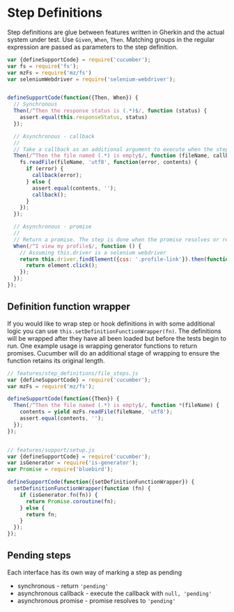 # Step Definitions

Step definitions are glue between features written in Gherkin and the actual system under test.
Use `Given`, `When`, `Then`.
Matching groups in the regular expression are passed as parameters to the step definition.

```javascript
var {defineSupportCode} = require('cucumber');
var fs = require('fs');
var mzFs = require('mz/fs')
var seleniumWebdriver = require('selenium-webdriver');


defineSupportCode(function({Then, When}) {
  // Synchronous
  Then(/^Then the response status is (.*)$/, function (status) {
    assert.equal(this.responseStatus, status)
  });

  // Asynchronous - callback
  //
  // Take a callback as an additional argument to execute when the step is done
  Then(/^Then the file named (.*) is empty$/, function (fileName, callback) {
    fs.readFile(fileName, 'utf8', function(error, contents) {
      if (error) {
        callback(error);
      } else {
        assert.equal(contents, '');
        callback();
      }
    });
  });

  // Asynchronous - promise
  //
  // Return a promise. The step is done when the promise resolves or rejects
  When(/^I view my profile$/, function () {
    // Assuming this.driver is a selenium webdriver
    return this.driver.findElement({css: '.profile-link'}).then(function(element) {
      return element.click();
    });
  });
});
```


## Definition function wrapper

If you would like to wrap step or hook definitions in with some additional logic you can use `this.setDefinitionFunctionWrapper(fn)`. The definitions will be wrapped after they have all been loaded but before the tests begin to run. One example usage is wrapping generator functions to return promises. Cucumber will do an additional stage of wrapping to ensure the function retains its original length.

```javascript
// features/step_definitions/file_steps.js
var {defineSupportCode} = require('cucumber');
var mzFs = require('mz/fs');

defineSupportCode(function({Then}) {
  Then(/^Then the file named (.*) is empty$/, function *(fileName) {
    contents = yield mzFs.readFile(fileName, 'utf8');
    assert.equal(contents, '');
  });
});


// features/support/setup.js
var {defineSupportCode} = require('cucumber');
var isGenerator = require('is-generator');
var Promise = require('bluebird');

defineSupportCode(function({setDefinitionFunctionWrapper}) {
  setDefinitionFunctionWrapper(function (fn) {
    if (isGenerator.fn(fn)) {
      return Promise.coroutine(fn);
    } else {
      return fn;
    }
  });
});
```

## Pending steps

Each interface has its own way of marking a step as pending
* synchronous - return `'pending'`
* asynchronous callback - execute the callback with `null, 'pending'`
* asynchronous promise - promise resolves to `'pending'`
